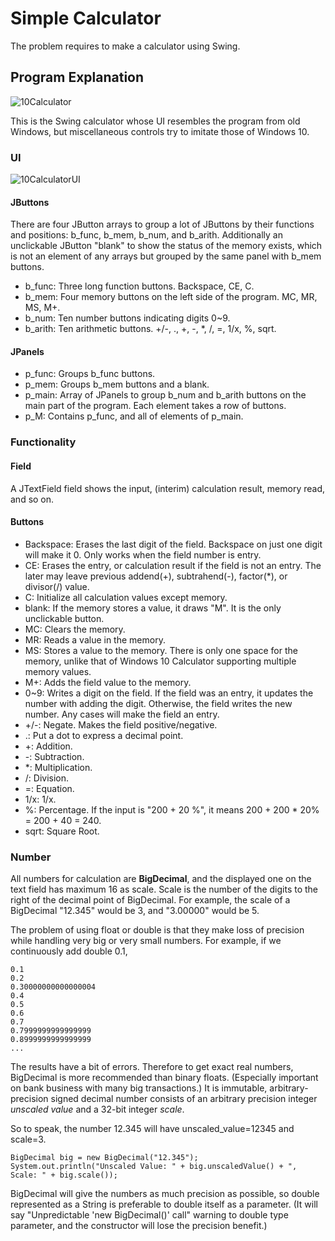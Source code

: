 # Simple Calculator

The problem requires to make a calculator using Swing.

## Program Explanation
![10Calculator](https://user-images.githubusercontent.com/48712088/149622049-a3973576-6581-4ea0-9d57-2be17b1a4cc9.png)

This is the Swing calculator whose UI resembles the program from old Windows, but miscellaneous controls try to imitate those of Windows 10.

### UI
![10CalculatorUI](https://user-images.githubusercontent.com/48712088/149622100-129da028-33f3-4185-a1b6-323b07d4d6de.png)

#### JButtons
There are four JButton arrays to group a lot of JButtons by their functions and positions: b_func, b_mem, b_num, and b_arith. Additionally an unclickable JButton "blank" to show the status of the memory exists, which is not an element of any arrays but grouped by the same panel with b_mem buttons.

* b_func: Three long function buttons. Backspace, CE, C.
* b_mem: Four memory buttons on the left side of the program. MC, MR, MS, M+.
* b_num: Ten number buttons indicating digits 0~9.
* b_arith: Ten arithmetic buttons. +/-, ., +, -, \*, /, =, 1/x, %, sqrt.

#### JPanels
* p_func: Groups b_func buttons.
* p_mem: Groups b_mem buttons and a blank.
* p_main: Array of JPanels to group b_num and b_arith buttons on the main part of the program. Each element takes a row of buttons.
* p_M: Contains p_func, and all of elements of p_main.

### Functionality
#### Field
A JTextField field shows the input, (interim) calculation result, memory read, and so on.

#### Buttons
- Backspace: Erases the last digit of the field. Backspace on just one digit will make it 0. Only works when the field number is entry.
- CE: Erases the entry, or calculation result if the field is not an entry. The later may leave previous addend(+), subtrahend(-), factor(\*), or divisor(/) value.
- C: Initialize all calculation values except memory.
- blank: If the memory stores a value, it draws "M". It is the only unclickable button.
- MC: Clears the memory.
- MR: Reads a value in the memory.
- MS: Stores a value to the memory. There is only one space for the memory, unlike that of Windows 10 Calculator supporting multiple memory values.
- M+: Adds the field value to the memory.
- 0~9: Writes a digit on the field. If the field was an entry, it updates the number with adding the digit. Otherwise, the field writes the new number. Any cases will make the field an entry.
- +/-: Negate. Makes the field positive/negative.
- .: Put a dot to express a decimal point.
- +: Addition.
- -: Subtraction.
- \*: Multiplication.
- /: Division.
- =: Equation.
- 1/x: 1/x.
- %: Percentage. If the input is "200 + 20 %", it means 200 + 200 * 20% = 200 + 40 = 240.
- sqrt: Square Root.

### Number
All numbers for calculation are **BigDecimal**, and the displayed one on the text field has maximum 16 as scale. Scale is the number of the digits to the right of the decimal point of BigDecimal. For example, the scale of a BigDecimal "12.345" would be 3, and "3.00000" would be 5.

The problem of using float or double is that they make loss of precision while handling very big or very small numbers. For example, if we continuously add double 0.1,

    0.1
    0.2
    0.30000000000000004
    0.4
    0.5
    0.6
    0.7
    0.7999999999999999
    0.8999999999999999
    ...
    
The results have a bit of errors. Therefore to get exact real numbers, BigDecimal is more recommended than binary floats. (Especially important on bank business with many big transactions.) It is immutable, arbitrary-precision signed decimal number consists of an arbitrary precision integer *unscaled value* and a 32-bit integer *scale*.

So to speak, the number 12.345 will have unscaled_value=12345 and scale=3.

    BigDecimal big = new BigDecimal("12.345");
    System.out.println("Unscaled Value: " + big.unscaledValue() + ", Scale: " + big.scale());
    
BigDecimal will give the numbers as much precision as possible, so double represented as a String is preferable to double itself as a parameter. (It will say "Unpredictable 'new BigDecimal()' call" warning to double type parameter, and the constructor will lose the precision benefit.)

